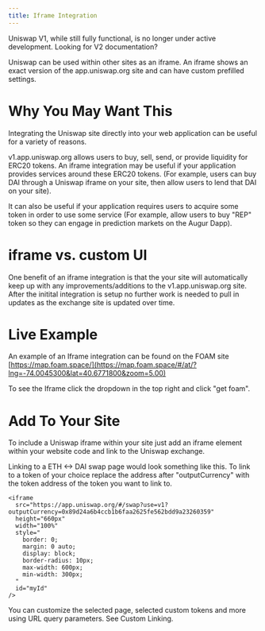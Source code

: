 ```yaml
---
title: Iframe Integration
---
```


<Info>
Uniswap V1, while still fully functional, is no longer under active development. Looking for <Link to='/docs/v2/'>V2 documentation</Link>?
</Info>

Uniswap can be used within other sites as an iframe. An iframe shows an exact version of the app.uniswap.org site and can have custom prefilled settings.

# Why You May Want This

Integrating the Uniswap site directly into your web application can be useful for a variety of reasons.

v1.app.uniswap.org allows users to buy, sell, send, or provide liquidity for ERC20 tokens. An iframe integration may be useful if your application provides services around these ERC20 tokens. \(For example, users can buy DAI through a Uniswap iframe on your site, then allow users to lend that DAI on your site\).

It can also be useful if your application requires users to acquire some token in order to use some service \(For example, allow users to buy "REP" token so they can engage in prediction markets on the Augur Dapp\).

# iframe vs. custom UI

One benefit of an iframe integration is that the your site will automatically keep up with any improvements/additions to the v1.app.uniswap.org site. After the initital integration is setup no further work is needed to pull in updates as the exchange site is updated over time.

# Live Example

An example of an Iframe integration can be found on the FOAM site [https://map.foam.space/](https://map.foam.space/#/at/?lng=-74.0045300&lat=40.6771800&zoom=5.00)

To see the Iframe click the dropdown in the top right and click "get foam".

# Add To Your Site

To include a Uniswap iframe within your site just add an iframe element within your website code and link to the Uniswap exchange.

Linking to a ETH &lt;-&gt; DAI swap page would look something like this. To link to a token of your choice replace the address after "outputCurrency" with the token address of the token you want to link to.

```text
<iframe
  src="https://app.uniswap.org/#/swap?use=v1?outputCurrency=0x89d24a6b4ccb1b6faa2625fe562bdd9a23260359"
  height="660px"
  width="100%"
  style="
    border: 0;
    margin: 0 auto;
    display: block;
    border-radius: 10px;
    max-width: 600px;
    min-width: 300px;
  "
  id="myId"
/>
```

You can customize the selected page, selected custom tokens and more using URL query parameters. See <Link to='/docs/v1/frontend-integration/custom-linking'>Custom Linking</Link>.
